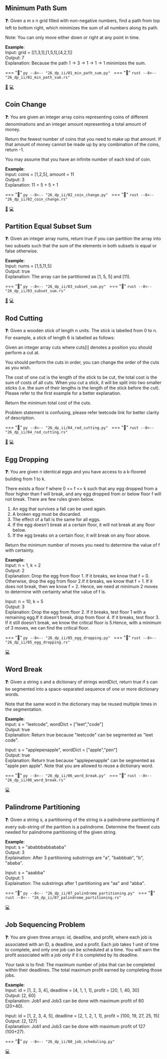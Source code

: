 ## Minimum Path Sum

**❓**: Given a m x n grid filled with non-negative numbers, find a path from top left to bottom right, which minimizes the sum of all numbers along its path.

Note: You can only move either down or right at any point in time.  

**Example**:  
Input: grid = [[1,3,1],[1,5,1],[4,2,1]]  
Output: 7  
Explanation: Because the path 1 → 3 → 1 → 1 → 1 minimizes the sum.  

=== "🐍"
    ```py
    --8<-- "26_dp_ii/01_min_path_sum.py"
    ```
=== "🦀"
    ```rust
    --8<-- "26_dp_ii/01_min_path_sum.rs"
    ```
    
[📘](https://takeuforward.org/data-structure/minimum-path-sum-in-a-grid-dp-10/) [💻](https://leetcode.com/problems/minimum-path-sum/description/)<br>

## Coin Change

**❓**: You are given an integer array coins representing coins of different denominations and an integer amount representing a total amount of money.

Return the fewest number of coins that you need to make up that amount. If that amount of money cannot be made up by any combination of the coins, return -1.

You may assume that you have an infinite number of each kind of coin.  

**Example**:  
Input: coins = [1,2,5], amount = 11  
Output: 3  
Explanation: 11 = 5 + 5 + 1  

=== "🐍"
    ```py
    --8<-- "26_dp_ii/02_coin_change.py"
    ```
=== "🦀"
    ```rust
    --8<-- "26_dp_ii/02_coin_change.rs"
    ```
    
[📘](https://takeuforward.org/data-structure/coin-change-2-dp-22/) [💻](https://leetcode.com/problems/coin-change/description/)<br>

## Partition Equal Subset Sum

**❓**: Given an integer array nums, return true if you can partition the array into two subsets such that the sum of the elements in both subsets is equal or false otherwise.

**Example**:  
Input: nums = [1,5,11,5]  
Output: true  
Explanation: The array can be partitioned as [1, 5, 5] and [11].  

=== "🐍"
    ```py
    --8<-- "26_dp_ii/03_subset_sum.py"
    ```
=== "🦀"
    ```rust
    --8<-- "26_dp_ii/03_subset_sum.rs"
    ```
    
[📘](https://takeuforward.org/data-structure/subset-sum-equal-to-target-dp-14/) [💻](https://takeuforward.org/data-structure/coin-change-2-dp-22/)<br>

## Rod Cutting

**❓**: Given a wooden stick of length n units. The stick is labelled from 0 to n. For example, a stick of length 6 is labelled as follows:

Given an integer array cuts where cuts[i] denotes a position you should perform a cut at.

You should perform the cuts in order, you can change the order of the cuts as you wish.

The cost of one cut is the length of the stick to be cut, the total cost is the sum of costs of all cuts. When you cut a stick, it will be split into two smaller sticks (i.e. the sum of their lengths is the length of the stick before the cut). Please refer to the first example for a better explanation.

Return the minimum total cost of the cuts.

Problem statement is confusing, please refer leetcode link for better clarity of description.  

=== "🐍"
    ```py
    --8<-- "26_dp_ii/04_rod_cutting.py"
    ```
=== "🦀"
    ```rust
    --8<-- "26_dp_ii/04_rod_cutting.rs"
    ```
    
[📘](hhttps://takeuforward.org/data-structure/rod-cutting-problem-dp-24/) [💻](https://leetcode.com/problems/minimum-cost-to-cut-a-stick/description/)<br>

## Egg Dropping

**❓**: You are given n identical eggs and you have access to a k-floored building from 1 to k.

There exists a floor f where 0 <= f <= k such that any egg dropped from a floor higher than f will break, and any egg dropped from or below floor f will not break.
There are few rules given below.  
1. An egg that survives a fall can be used again.  
2. A broken egg must be discarded.  
3. The effect of a fall is the same for all eggs.  
4. If the egg doesn't break at a certain floor, it will not break at any floor below.  
5. If the egg breaks on a certain floor, it will break on any floor above.  

Return the minimum number of moves you need to determine the value of f with certainty.  

**Example**:  
Input: n = 1, k = 2  
Output: 2  
Explanation: Drop the egg from floor 1. If it breaks, we know that f = 0. Otherwise, drop the egg from floor 2.If it breaks, we know that f = 1.  If it does not break, then we know f = 2. Hence, we need at minimum 2 moves to determine with certainty what the value of f is.  

Input: n = 10, k = 5  
Output: 3  
Explanation: Drop the egg from floor 2. If it breaks, test floor 1 with a remaining egg.If it doesn’t break, drop from floor 4. If it breaks, test floor 3. If it still doesn’t break, we know the critical floor is 5.Hence, with a minimum of 3 moves, we can find the critical floor.  

=== "🐍"
    ```py
    --8<-- "26_dp_ii/05_egg_dropping.py"
    ```
=== "🦀"
    ```rust
    --8<-- "26_dp_ii/05_egg_dropping.rs"
    ```
    
[💻](https://www.geeksforgeeks.org/problems/egg-dropping-puzzle-1587115620/1)<br>

## Word Break

**❓**: Given a string s and a dictionary of strings wordDict, return true if s can be segmented into a space-separated sequence of one or more dictionary words.

Note that the same word in the dictionary may be reused multiple times in the segmentation.  

**Example**:  
Input: s = "leetcode", wordDict = ["leet","code"]  
Output: true  
Explanation: Return true because "leetcode" can be segmented as "leet code".  

Input: s = "applepenapple", wordDict = ["apple","pen"]  
Output: true  
Explanation: Return true because "applepenapple" can be segmented as "apple pen apple".
Note that you are allowed to reuse a dictionary word.  

=== "🐍"
    ```py
    --8<-- "26_dp_ii/06_word_break.py"
    ```
=== "🦀"
    ```rust
    --8<-- "26_dp_ii/06_word_break.rs"
    ```
    
[💻](https://leetcode.com/problems/word-break/)<br>

## Palindrome Partitioning

**❓**: Given a string s, a partitioning of the string is a palindrome partitioning if every sub-string of the partition is a palindrome. Determine the fewest cuts needed for palindrome partitioning of the given string.  

**Example**:  
Input: s = "ababbbabbababa"  
Output: 3  
Explaination: After 3 partitioning substrings 
are "a", "babbbab", "b", "ababa".  

Input: s = "aaabba"  
Output: 1  
Explaination: The substrings after 1 partitioning are "aa" and "abba".  

=== "🐍"
    ```py
    --8<-- "26_dp_ii/07_palindrome_partitioning.py"
    ```
=== "🦀"
    ```rust
    --8<-- "26_dp_ii/07_palindrome_partitioning.rs"
    ```
    
[💻](https://www.geeksforgeeks.org/problems/palindromic-patitioning4845/1)<br>

## Job Sequencing Problem

**❓**: You are given three arrays: id, deadline, and profit, where each job is associated with an ID, a deadline, and a profit. Each job takes 1 unit of time to complete, and only one job can be scheduled at a time. You will earn the profit associated with a job only if it is completed by its deadline.

Your task is to find: The maximum number of jobs that can be completed within their deadlines. The total maximum profit earned by completing those jobs.  

**Example**:  
Input: id = [1, 2, 3, 4], deadline = [4, 1, 1, 1], profit = [20, 1, 40, 30]  
Output: [2, 60]  
Explanation: Job1 and Job3 can be done with maximum profit of 60 (20+40).  

Input: id = [1, 2, 3, 4, 5], deadline = [2, 1, 2, 1, 1], profit = [100, 19, 27, 25, 15]  
Output: [2, 127]  
Explanation: Job1 and Job3 can be done with maximum profit of 127 (100+27).  

=== "🐍"
    ```py
    --8<-- "26_dp_ii/08_job_scheduling.py"
    ```
    
[💻](https://www.geeksforgeeks.org/problems/job-sequencing-problem-1587115620/1)<br>
